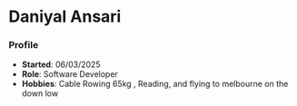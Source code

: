 # Daniyal Ansari

### Profile
- **Started**: 06/03/2025
- **Role**: Software Developer
- **Hobbies**: Cable Rowing 65kg , Reading, and flying to melbourne on the down low